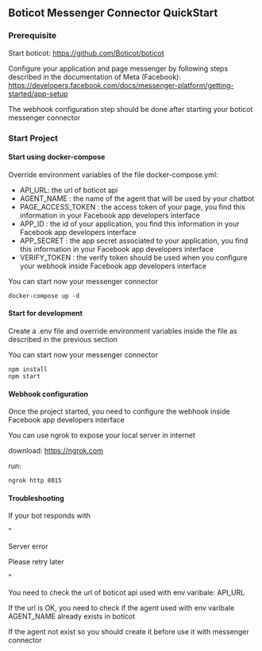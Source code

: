 ## Boticot Messenger Connector QuickStart

### Prerequisite
Start boticot: https://github.com/Boticot/boticot

Configure your application and page messenger by following steps described in the documentation of Meta (Facebook): https://developers.facebook.com/docs/messenger-platform/getting-started/app-setup

The webhook configuration step should be done after starting your boticot messenger connector

### Start Project

#### Start using docker-compose
Override environment variables of the file docker-compose.yml:
- API_URL: the url of boticot api
- AGENT_NAME : the name of the agent that will be used by your chatbot
- PAGE_ACCESS_TOKEN : the access token of your page, you find this information in your Facebook app developers interface
- APP_ID : the id of your application, you find this information in your Facebook app developers interface
- APP_SECRET : the app secret associated to your application, you find this information in your Facebook app developers interface
- VERIFY_TOKEN : the verify token should be used when you configure your webhook inside Facebook app developers interface

You can start now your messenger connector
```
docker-compose up -d
```

#### Start for development
Create a .env file and override environment variables inside the file as described in the previous section

You can start now your messenger connector
```
npm install
npm start
```

#### Webhook configuration
Once the project started, you need to configure the webhook inside Facebook app developers interface

You can use ngrok to expose your local server in internet

download: https://ngrok.com

run: 
```
ngrok http 8015
```

#### Troubleshooting
If your bot responds with 

"

Server error

Please retry later

"

You need to check the url of boticot api used with env varibale: API_URL

If the url is OK, you need to check if the agent used with env varibale AGENT_NAME already exists in boticot

If the agent not exist so you should create it before use it with messenger connector